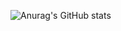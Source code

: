 ![Anurag's GitHub stats](https://github-readme-stats.vercel.app/api?username=AeaZer&show_icons=true&theme=radical)

